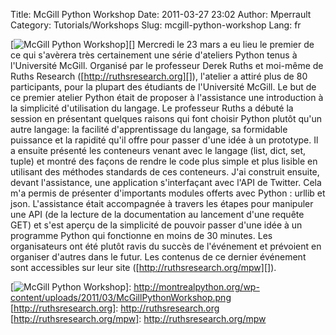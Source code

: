 Title: McGill Python Workshop
Date: 2011-03-27 23:02
Author: Mperrault
Category: Tutorials/Workshops
Slug: mcgill-python-workshop
Lang: fr

[![McGill Python Workshop][]][] Mercredi le 23 mars a eu lieu le premier
de ce qui s'avèrera très certainement une série d'ateliers Python tenus
à l'Université McGill. Organisé par le professeur Derek Ruths et
moi-même de Ruths Research ([http://ruthsresearch.org][]), l'atelier a
attiré plus de 80 participants, pour la plupart des étudiants de
l'Université McGill. Le but de ce premier atelier Python était de
proposer à l'assistance une introduction à la simplicité d'utilisation
du langage. Le professeur Ruths a débuté la session en présentant
quelques raisons qui font choisir Python plutôt qu'un autre langage: la
facilité d'apprentissage du langage, sa formidable puissance et la
rapidité qu'il offre pour passer d'une idée à un prototype. Il a ensuite
présenté les conteneurs venant avec le langage (list, dict, set, tuple)
et montré des façons de rendre le code plus simple et plus lisible en
utilisant des méthodes standards de ces conteneurs. J'ai construit
ensuite, devant l'assistance, une application s'interfaçant avec l'API
de Twitter. Cela m'a permis de présenter d'importants modules offerts
avec Python : urllib et json. L'assistance était accompagnée à travers
les étapes pour manipuler une API (de la lecture de la documentation au
lancement d'une requête GET) et s'est aperçu de la simplicité de pouvoir
passer d'une idée à un programme Python qui fonctionne en moins de 30
minutes. Les organisateurs ont été plutôt ravis du succès de l'événement
et prévoient en organiser d'autres dans le futur. Les contenus de ce
dernier événement sont accessibles sur leur site
([http://ruthsresearch.org/mpw][]).

  [McGill Python Workshop]: http://montrealpython.org/wp-content/uploads/2011/03/McGillPythonWorkshop-300x186.jpg
    "McGill Python Workshop"
  [![McGill Python Workshop][]]: http://montrealpython.org/wp-content/uploads/2011/03/McGillPythonWorkshop.png
  [http://ruthsresearch.org]: http://ruthsresearch.org
  [http://ruthsresearch.org/mpw]: http://ruthsresearch.org/mpw
